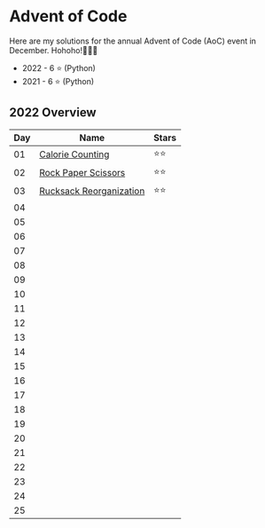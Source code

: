 # Advent of Code

Here are my solutions for the annual Advent of Code (AoC) event in December. Hohoho!🎄🎅🎄
* 2022 - 6 ⭐ (Python)
* 2021 - 6 ⭐ (Python)

## 2022 Overview

| Day | Name                                                    | Stars |
| --- | ------------------------------------------------------- | ----- |
| 01  | [Calorie Counting](https://adventofcode.com/2022/day/1) | ⭐⭐    |
| 02  | [Rock Paper Scissors](https://adventofcode.com/2022/day/2) | ⭐⭐    |
| 03  | [Rucksack Reorganization](https://adventofcode.com/2022/day/3) | ⭐⭐    |
| 04  |                                                         |       |
| 05  |                                                         |       |
| 06  |                                                         |       |
| 07  |                                                         |       |
| 08  |                                                         |       |
| 09  |                                                         |       |
| 10  |                                                         |       |
| 11  |                                                         |       |
| 12  |                                                         |       |
| 13  |                                                         |       |
| 14  |                                                         |       |
| 15  |                                                         |       |
| 16  |                                                         |       |
| 17  |                                                         |       |
| 18  |                                                         |       |
| 19  |                                                         |       |
| 20  |                                                         |       |
| 21  |                                                         |       |
| 22  |                                                         |       |
| 23  |                                                         |       |
| 24  |                                                         |       |
| 25  |                                                         |       |
